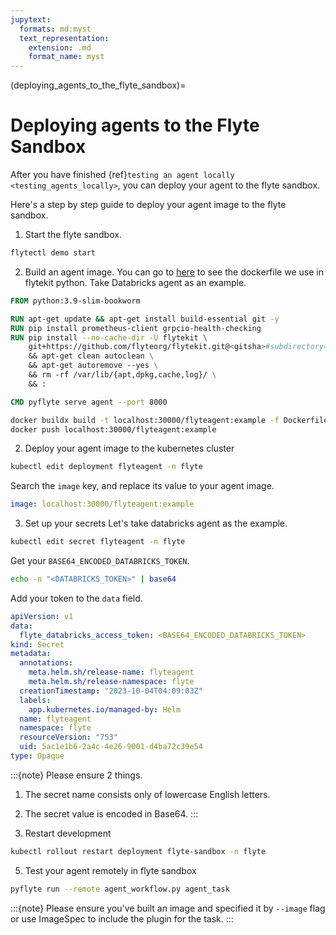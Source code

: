 ```yaml
---
jupytext:
  formats: md:myst
  text_representation:
    extension: .md
    format_name: myst
---
```


(deploying_agents_to_the_flyte_sandbox)=
# Deploying agents to the Flyte Sandbox

After you have finished {ref}`testing an agent locally <testing_agents_locally>`, you can deploy your agent to the flyte sandbox.

Here's a step by step guide to deploy your agent image to the flyte sandbox.

1. Start the flyte sandbox.
```bash
flytectl demo start
```

2. Build an agent image.
You can go to [here](https://github.com/flyteorg/flytekit/blob/master/Dockerfile.agent) to see the dockerfile we use in flytekit python.
Take Databricks agent as an example.
```Dockerfile
FROM python:3.9-slim-bookworm

RUN apt-get update && apt-get install build-essential git -y
RUN pip install prometheus-client grpcio-health-checking
RUN pip install --no-cache-dir -U flytekit \
    git+https://github.com/flyteorg/flytekit.git@<gitsha>#subdirectory=plugins/flytekit-spark \
    && apt-get clean autoclean \
    && apt-get autoremove --yes \
    && rm -rf /var/lib/{apt,dpkg,cache,log}/ \
    && :

CMD pyflyte serve agent --port 8000
```
```bash
docker buildx build -t localhost:30000/flyteagent:example -f Dockerfile.agent . --load
docker push localhost:30000/flyteagent:example
```

2. Deploy your agent image to the kubernetes cluster
```bash
kubectl edit deployment flyteagent -n flyte
```
Search the `image` key, and replace its value to your agent image.
```yaml
image: localhost:30000/flyteagent:example
```

3. Set up your secrets
Let's take databricks agent as the example.
```bash
kubectl edit secret flyteagent -n flyte
```
Get your `BASE64_ENCODED_DATABRICKS_TOKEN`.
```bash
echo -n "<DATABRICKS_TOKEN>" | base64
```
Add your token to the `data` field.
```yaml
apiVersion: v1
data:
  flyte_databricks_access_token: <BASE64_ENCODED_DATABRICKS_TOKEN>
kind: Secret
metadata:
  annotations:
    meta.helm.sh/release-name: flyteagent
    meta.helm.sh/release-namespace: flyte
  creationTimestamp: "2023-10-04T04:09:03Z"
  labels:
    app.kubernetes.io/managed-by: Helm
  name: flyteagent
  namespace: flyte
  resourceVersion: "753"
  uid: 5ac1e1b6-2a4c-4e26-9001-d4ba72c39e54
type: Opaque
```
:::{note}
Please ensure 2 things.
1. The secret name consists only of lowercase English letters.
2. The secret value is encoded in Base64.
:::

4. Restart development
```bash
kubectl rollout restart deployment flyte-sandbox -n flyte
```

5. Test your agent remotely in flyte sandbox
```bash
pyflyte run --remote agent_workflow.py agent_task
```

:::{note}
Please ensure you've built an image and specified it by `--image` flag or use ImageSpec to include the plugin for the task.
:::
